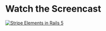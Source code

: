 # Watch the Screencast
[![Stripe Elements in Rails 5](https://images.rubyplus.com/rubyplus-screencast.png)](https://rubyplus.com/episodes/381-Stripe-Elements-in-Rails-5)
